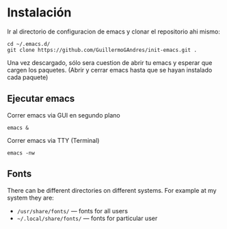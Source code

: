 # Instalación
Ir al directorio de configuracion de emacs y clonar el repositorio ahi mismo:
```
cd ~/.emacs.d/
git clone https://github.com/GuillermoGAndres/init-emacs.git .
```
Una vez descargado, sólo sera cuestion de abrir tu emacs y esperar que cargen los paquetes.
(Abrir y cerrar emacs hasta que se hayan instalado cada paquete)

## Ejecutar emacs
Correr emacs via GUI en segundo plano 
~~~
emacs &  
~~~

Correr emacs via TTY (Terminal)
~~~
emacs -nw
~~~


## Fonts
There can be different directories on different systems. For example at my system they are:
- `/usr/share/fonts/` — fonts for all users
- `~/.local/share/fonts/` — fonts for particular user

